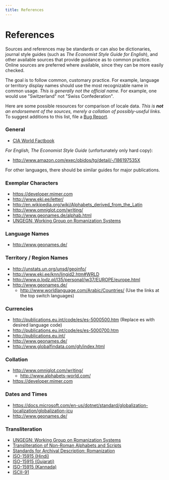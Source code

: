 ```yaml
---
title: References
---
```


# References

Sources and references may be standards or can also be dictionaries, journal style guides (such as *The Economist Style Guide for English*), and other available sources that provide guidance as to common practice. Online sources are preferred where available, since they can be more easily checked.

The goal is to follow common, customary practice. For example, language or territory display names should use the most recognizable name in common usage. *This is generally not the official name.* For example, one would use "Switzerland" not "Swiss Confederation".

Here are some possible resources for comparison of locale data. *This is* ***not*** *an endorsement of the sources, merely a collation of possibly\-useful links.* To suggest additions to this list, file a [Bug Report](http://www.unicode.org/cldr/filing_bug_reports.html).

### General

- [CIA World Factbook](https://www.cia.gov/the-world-factbook/)

*For English, The Economist Style Guide* (unfortunately only hard copy):

- http://www.amazon.com/exec/obidos/tg/detail/-/186197535X

For other languages, there should be similar guides for major publications.

### Exemplar Characters

- https://developer.mimer.com
- http://www.eki.ee/letter/
- http://en.wikipedia.org/wiki/Alphabets_derived_from_the_Latin
- http://www.omniglot.com/writing/
- http://www.geonames.de/alphab.html
- [UNGEGN: Working Group on Romanization Systems](http://www.eki.ee/wgrs/)

### Language Names

- http://www.geonames.de/

### Territory / Region Names

- http://unstats.un.org/unsd/geoinfo/
- http://www.eki.ee/knn/lingid2.htm#WRLD
- http://www.p.lodz.pl/I35/personal/jw37/EUROPE/europe.html
- http://www.geonames.de/
	- http://www.worldlanguage.com/Arabic/Countries/ (Use the links at the top switch languages)

### Currencies

- http://publications.eu.int/code/es/es-5000500.htm (Replace es with desired language code)
- http://publications.eu.int/code/es/es-5000700.htm
- http://publications.eu.int/
- http://www.geonames.de/
- http://www.globalfindata.com/gh/index.html

### Collation

- http://www.omniglot.com/writing/
	- http://www.alphabets-world.com/
- https://developer.mimer.com

### Dates and Times

- https://docs.microsoft.com/en-us/dotnet/standard/globalization-localization/globalization-icu
- http://www.geonames.de/

### Transliteration

- [UNGEGN: Working Group on Romanization Systems](http://www.eki.ee/wgrs/)
- [Transliteration of Non\-Roman Alphabets and Scripts](http://www.eki.ee/transliteration/)
- [Standards for Archival Description: Romanization](http://www.archivists.org/catalog/stds99/chapter8.html)
- [ISO\-15915 (Hindi)](http://ee.www.ee/transliteration/pdf/Hindi-Marathi-Nepali.pdf)
- [ISO\-15915 (Gujarati)](http://ee.www.ee/transliteration/pdf/Gujarati.pdf)
- [ISO\-15915 (Kannada)](http://ee.www.ee/transliteration/pdf/Kannada.pdf)
- [ISCII\-91](http://www.cdacindia.com/html/gist/down/iscii_d.asp)

